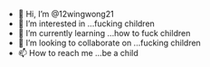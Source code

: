 - 👋 Hi, I’m @12wingwong21
- 👀 I’m interested in ...fucking children
- 🌱 I’m currently learning ...how to fuck children
- 💞️ I’m looking to collaborate on ...fucking children
- 📫 How to reach me ...be a child

<!---
12wingwong21/12wingwong21 is a ✨ special ✨ repository because its `README.md` (this file) appears on your GitHub profile.
You can click the Preview link to take a look at your changes.
--->
